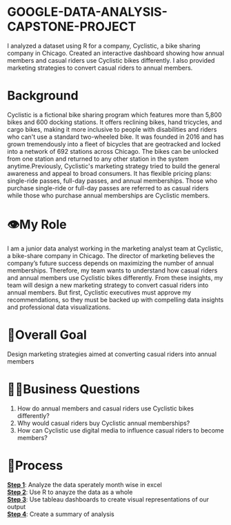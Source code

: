 # GOOGLE-DATA-ANALYSIS-CAPSTONE-PROJECT
I analyzed a dataset using R for a company, Cyclistic, a bike sharing company in Chicago. Created an interactive dashboard showing how annual members and casual riders use Cyclistic bikes differently. I also provided marketing strategies to convert casual riders to annual members.

# Background
Cyclistic is a fictional bike sharing program which features more than 5,800 bikes and 600 docking stations. It offers reclining bikes, hand tricycles, and cargo bikes, making it more inclusive to people with disabilities and riders who can't use a standard two-wheeled bike. It was founded in 2016 and has grown tremendously into a fleet of bicycles that are geotracked and locked into a network of 692 stations across Chicago. The bikes can be unlocked from one station and returned to any other station in the system anytime.Previously, Cyclistic's marketing strategy tried to build the general awareness and appeal to broad consumers. It has flexible pricing plans: single-ride passes, full-day passes, and annual memberships. Those who purchase single-ride or full-day passes are referred to as casual riders while those who purchase annual memberships are Cyclistic members. 

# 👁️My Role
I am a junior data analyst working in the marketing analyst team at Cyclistic, a bike-share company in Chicago. The director of marketing believes the company’s future success depends on maximizing the number of annual memberships. Therefore, my team wants to understand how casual riders and annual members use Cyclistic bikes differently. From these insights, my team will design a new marketing strategy to convert casual riders into annual members. But first, Cyclistic executives must approve my recommendations, so they must be backed up with compelling data insights and professional data visualizations.

# 🥅Overall Goal
Design marketing strategies aimed at converting casual riders into annual members

# 🧑‍💼Business Questions 
1. How do annual members and casual riders use Cyclistic bikes differently?<br/>
2. Why would casual riders buy Cyclistic annual memberships?<br/>
3. How can Cyclistic use digital media to influence casual riders to become members?<br/>

# 🦾Process
**[Step 1](https://github.com/AADITYAPRABALCHAWLA/GOOGLE-DATA-ANALYSIS-CAPSTONE-PROJECT/blob/main/Step1_Excel.md)**: Analyze the data sperately month wise in excel <br/>
**[Step 2](https://github.com/AADITYAPRABALCHAWLA/GOOGLE-DATA-ANALYSIS-CAPSTONE-PROJECT/blob/main/Step2_RCODE.md)**: Use R to anayze the data as a whole<br/>
**[Step 3](https://github.com/AADITYAPRABALCHAWLA/GOOGLE-DATA-ANALYSIS-CAPSTONE-PROJECT/blob/main/Step3_Tableau.md)**: Use tableau dashboards to create visual representations of our output<br/>
**[Step 4](https://github.com/AADITYAPRABALCHAWLA/GOOGLE-DATA-ANALYSIS-CAPSTONE-PROJECT/blob/main/Step4_Summary.md)**: Create a summary of analysis
